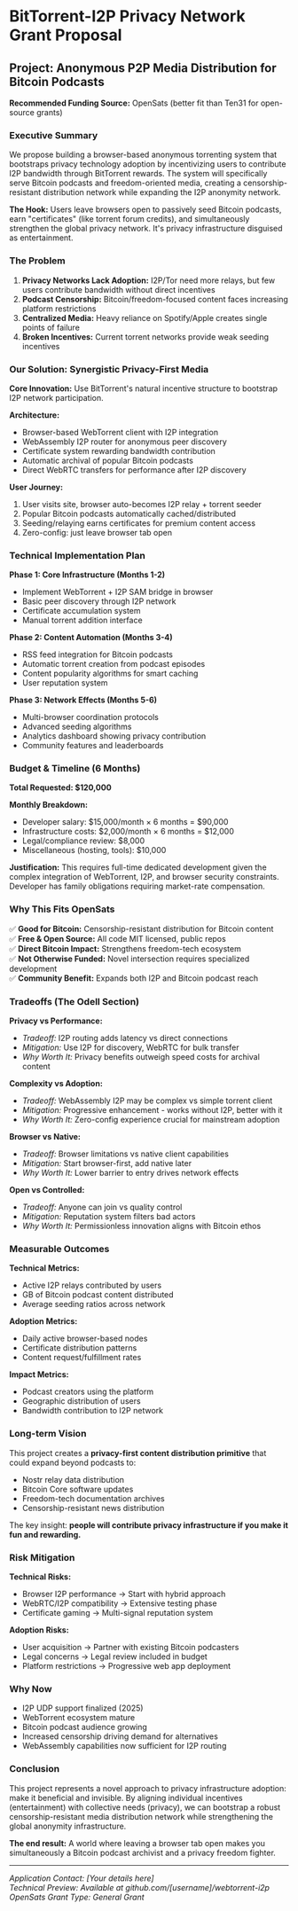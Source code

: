 # BitTorrent-I2P Privacy Network Grant Proposal

## Project: Anonymous P2P Media Distribution for Bitcoin Podcasts

**Recommended Funding Source:** OpenSats (better fit than Ten31 for open-source grants)

### Executive Summary

We propose building a browser-based anonymous torrenting system that bootstraps privacy technology adoption by incentivizing users to contribute I2P bandwidth through BitTorrent rewards. The system will specifically serve Bitcoin podcasts and freedom-oriented media, creating a censorship-resistant distribution network while expanding the I2P anonymity network.

**The Hook:** Users leave browsers open to passively seed Bitcoin podcasts, earn "certificates" (like torrent forum credits), and simultaneously strengthen the global privacy network. It's privacy infrastructure disguised as entertainment.

### The Problem

1. **Privacy Networks Lack Adoption:** I2P/Tor need more relays, but few users contribute bandwidth without direct incentives
2. **Podcast Censorship:** Bitcoin/freedom-focused content faces increasing platform restrictions  
3. **Centralized Media:** Heavy reliance on Spotify/Apple creates single points of failure
4. **Broken Incentives:** Current torrent networks provide weak seeding incentives

### Our Solution: Synergistic Privacy-First Media

**Core Innovation:** Use BitTorrent's natural incentive structure to bootstrap I2P network participation.

**Architecture:**
- Browser-based WebTorrent client with I2P integration
- WebAssembly I2P router for anonymous peer discovery
- Certificate system rewarding bandwidth contribution
- Automatic archival of popular Bitcoin podcasts
- Direct WebRTC transfers for performance after I2P discovery

**User Journey:**
1. User visits site, browser auto-becomes I2P relay + torrent seeder
2. Popular Bitcoin podcasts automatically cached/distributed
3. Seeding/relaying earns certificates for premium content access
4. Zero-config: just leave browser tab open

### Technical Implementation Plan

**Phase 1: Core Infrastructure (Months 1-2)**
- Implement WebTorrent + I2P SAM bridge in browser
- Basic peer discovery through I2P network
- Certificate accumulation system
- Manual torrent addition interface

**Phase 2: Content Automation (Months 3-4)**  
- RSS feed integration for Bitcoin podcasts
- Automatic torrent creation from podcast episodes
- Content popularity algorithms for smart caching
- User reputation system

**Phase 3: Network Effects (Months 5-6)**
- Multi-browser coordination protocols
- Advanced seeding algorithms
- Analytics dashboard showing privacy contribution
- Community features and leaderboards

### Budget & Timeline (6 Months)

**Total Requested: $120,000**

**Monthly Breakdown:**
- Developer salary: $15,000/month × 6 months = $90,000
- Infrastructure costs: $2,000/month × 6 months = $12,000
- Legal/compliance review: $8,000
- Miscellaneous (hosting, tools): $10,000

**Justification:** This requires full-time dedicated development given the complex integration of WebTorrent, I2P, and browser security constraints. Developer has family obligations requiring market-rate compensation.

### Why This Fits OpenSats

✅ **Good for Bitcoin:** Censorship-resistant distribution for Bitcoin content  
✅ **Free & Open Source:** All code MIT licensed, public repos  
✅ **Direct Bitcoin Impact:** Strengthens freedom-tech ecosystem  
✅ **Not Otherwise Funded:** Novel intersection requires specialized development  
✅ **Community Benefit:** Expands both I2P and Bitcoin podcast reach

### Tradeoffs (The Odell Section)

**Privacy vs Performance:**
- *Tradeoff:* I2P routing adds latency vs direct connections
- *Mitigation:* Use I2P for discovery, WebRTC for bulk transfer
- *Why Worth It:* Privacy benefits outweigh speed costs for archival content

**Complexity vs Adoption:**
- *Tradeoff:* WebAssembly I2P may be complex vs simple torrent client  
- *Mitigation:* Progressive enhancement - works without I2P, better with it
- *Why Worth It:* Zero-config experience crucial for mainstream adoption

**Browser vs Native:**
- *Tradeoff:* Browser limitations vs native client capabilities
- *Mitigation:* Start browser-first, add native later
- *Why Worth It:* Lower barrier to entry drives network effects

**Open vs Controlled:**
- *Tradeoff:* Anyone can join vs quality control
- *Mitigation:* Reputation system filters bad actors
- *Why Worth It:* Permissionless innovation aligns with Bitcoin ethos

### Measurable Outcomes

**Technical Metrics:**
- Active I2P relays contributed by users
- GB of Bitcoin podcast content distributed
- Average seeding ratios across network

**Adoption Metrics:**  
- Daily active browser-based nodes
- Certificate distribution patterns
- Content request/fulfillment rates

**Impact Metrics:**
- Podcast creators using the platform
- Geographic distribution of users
- Bandwidth contribution to I2P network

### Long-term Vision

This project creates a **privacy-first content distribution primitive** that could expand beyond podcasts to:
- Nostr relay data distribution
- Bitcoin Core software updates
- Freedom-tech documentation archives
- Censorship-resistant news distribution

The key insight: **people will contribute privacy infrastructure if you make it fun and rewarding.**

### Risk Mitigation

**Technical Risks:**
- Browser I2P performance → Start with hybrid approach
- WebRTC/I2P compatibility → Extensive testing phase
- Certificate gaming → Multi-signal reputation system

**Adoption Risks:**
- User acquisition → Partner with existing Bitcoin podcasters
- Legal concerns → Legal review included in budget  
- Platform restrictions → Progressive web app deployment

### Why Now

- I2P UDP support finalized (2025)
- WebTorrent ecosystem mature
- Bitcoin podcast audience growing
- Increased censorship driving demand for alternatives
- WebAssembly capabilities now sufficient for I2P routing

### Conclusion

This project represents a novel approach to privacy infrastructure adoption: make it beneficial and invisible. By aligning individual incentives (entertainment) with collective needs (privacy), we can bootstrap a robust censorship-resistant media distribution network while strengthening the global anonymity infrastructure.

**The end result:** A world where leaving a browser tab open makes you simultaneously a Bitcoin podcast archivist and a privacy freedom fighter.

---

*Application Contact: [Your details here]*  
*Technical Preview: Available at github.com/[username]/webtorrent-i2p*  
*OpenSats Grant Type: General Grant*